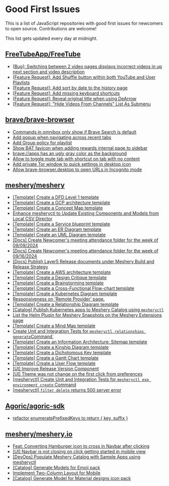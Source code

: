 # Good First Issues

This is a list of JavaScript repositories with good first issues for newcomers to open source. Contributions are welcome!

This list gets updated every day at midnight.

## [FreeTubeApp/FreeTube](https://github.com/FreeTubeApp/FreeTube)

- [[Bug]: Switching between 2 video pages displays incorrect videos in up next section and video description](https://github.com/FreeTubeApp/FreeTube/issues/2261)
- [[Feature Request]: Add Shuffle button within both YouTube and User Playlists](https://github.com/FreeTubeApp/FreeTube/issues/5618)
- [[Feature Request]: Add sort by date to the history page](https://github.com/FreeTubeApp/FreeTube/issues/5595)
- [[Feature Request]: Add missing keyboard shortcuts](https://github.com/FreeTubeApp/FreeTube/issues/2138)
- [[Feature Request]: Reveal original title when using DeArrow](https://github.com/FreeTubeApp/FreeTube/issues/3900)
- [[Feature Request]: "Hide Videos From Channels" List As Submenu](https://github.com/FreeTubeApp/FreeTube/issues/5652)

## [brave/brave-browser](https://github.com/brave/brave-browser)

- [Commands in omnibox only show if Brave Search is default](https://github.com/brave/brave-browser/issues/38793)
- [Add popup when navigating across recent tabs](https://github.com/brave/brave-browser/issues/38700)
- [Add Group policy for playlist](https://github.com/brave/brave-browser/issues/41428)
- [Show BAT favicon when adding rewards internal page to sidebar](https://github.com/brave/brave-browser/issues/41617)
- [brave://apps has an ugly gray color as the background](https://github.com/brave/brave-browser/issues/25736)
- [Allow to toggle mute tab with shortcut on tab with no content](https://github.com/brave/brave-browser/issues/40016)
- [Add private Tor window to quick settings in desktop icon](https://github.com/brave/brave-browser/issues/41606)
- [Allow brave-browser.desktop to open URLs in Incognito mode](https://github.com/brave/brave-browser/issues/41667)

## [meshery/meshery](https://github.com/meshery/meshery)

- [[Template] Create a DFD Level 1 template](https://github.com/meshery/meshery/issues/12501)
- [[Template] Create a GCP architecture template](https://github.com/meshery/meshery/issues/12498)
- [[Template] Create a Concept Map template](https://github.com/meshery/meshery/issues/12454)
- [Enhance mesheryctl to Update Existing Components and Models from Local CSV Director](https://github.com/meshery/meshery/issues/12134)
- [[Template] Create a Service blueprint template ](https://github.com/meshery/meshery/issues/12497)
- [[Template] Create an ER Diagram template](https://github.com/meshery/meshery/issues/12450)
- [[Template] Create an UML Diagram template](https://github.com/meshery/meshery/issues/12451)
- [[Docs] Create Newcomer's meeting attendance folder for the week of 09/09/2024](https://github.com/meshery/meshery/issues/11929)
- [[Docs] Create Newcomer's meeting attendance folder for the week of 09/16/2024](https://github.com/meshery/meshery/issues/12009)
- [[Docs] Publish Layer5 Release documents under Meshery Build and Release Strategy](https://github.com/meshery/meshery/issues/12021)
- [[Template] Create a AWS architecture template](https://github.com/meshery/meshery/issues/12500)
- [[Template] Create a Design Critique template](https://github.com/meshery/meshery/issues/12502)
- [[Template] Create a Brainstorming template](https://github.com/meshery/meshery/issues/12503)
- [[Template] Create a Cross-Functional Flow-chart template](https://github.com/meshery/meshery/issues/12504)
- [[Template] Create a Kubernetes Diagram template](https://github.com/meshery/meshery/issues/12462)
- [Responsiveness on 'Remote Provider' page.](https://github.com/meshery/meshery/issues/10743)
- [[Template] Create a Relationship Diagram template ](https://github.com/meshery/meshery/issues/12453)
- [[Catalog] Publish Kubernetes apps to Meshery Catalog using `mesheryctl`](https://github.com/meshery/meshery/issues/10444)
- [List the Helm Plugin for Meshery Snapshots on the Meshery Extensions page](https://github.com/meshery/meshery/issues/11866)
- [[Template] Create a Mind Map template](https://github.com/meshery/meshery/issues/12455)
- [Create Unit and Integration Tests for `mesheryctl relationships generate`Command`](https://github.com/meshery/meshery/issues/12135)
- [[Template] Create an Information Architecture: Sitemap template](https://github.com/meshery/meshery/issues/12464)
- [[Template] Create a Kinship Diagram template](https://github.com/meshery/meshery/issues/12452)
- [[Template] Create a Dichotomous Key template](https://github.com/meshery/meshery/issues/12463)
- [[Template] Create a Gantt Chart template](https://github.com/meshery/meshery/issues/12461)
- [[Template] Create a User Flow template](https://github.com/meshery/meshery/issues/12456)
- [[UI] Improve Release Version Component](https://github.com/meshery/meshery/issues/9569)
- [[UI] Theme was not change on the first click from preferences](https://github.com/meshery/meshery/issues/12218)
- [[mesheryctl] Create Unit and Integration Tests for `mesheryctl exp environment create` Command](https://github.com/meshery/meshery/issues/12138)
- [[mesheryctl] `filter delete` returns 500 server error](https://github.com/meshery/meshery/issues/11318)

## [Agoric/agoric-sdk](https://github.com/Agoric/agoric-sdk)

- [refactor enumeratePrefixedKeys to return { key, suffix }](https://github.com/Agoric/agoric-sdk/issues/10340)

## [meshery/meshery.io](https://github.com/meshery/meshery.io)

- [Feat: Converting Hamburger icon to cross in Navbar after clicking](https://github.com/meshery/meshery.io/issues/1894)
- [[UI] Navbar is not closing on click getting started in mobile view](https://github.com/meshery/meshery.io/issues/1888)
- [[DevOps] Populate Meshery Catalog with Sample Apps using mesheryctl](https://github.com/meshery/meshery.io/issues/1650)
- [[Catalog] Generate Models for Emoji pack](https://github.com/meshery/meshery.io/issues/1910)
- [Implement Two-Column Layout for Mobile](https://github.com/meshery/meshery.io/issues/1827)
- [[Catalog] Generate Model for Material designs icon pack](https://github.com/meshery/meshery.io/issues/1912)

